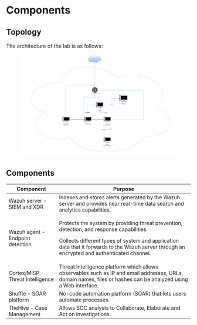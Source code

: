 # Components

## Topology

The architecture of the lab is as follows:

<figure><img src="../.gitbook/assets/Architecture.drawio.svg" alt=""><figcaption></figcaption></figure>



## Components

| Component                         | Purpose                                                                                                                                                                                                                                              |
| --------------------------------- | ---------------------------------------------------------------------------------------------------------------------------------------------------------------------------------------------------------------------------------------------------- |
| Wazuh server - SIEM and XDR       | Indexes and stores alerts generated by the Wazuh server and provides near real-time data search and analytics capabilities.                                                                                                                          |
| Wazuh agent - Endpoint detection  | <p>Protects the system by providing threat prevention, detection, and response capabilities. </p><p>Collects different types of system and application data that it forwards to the Wazuh server through an encrypted and authenticated channel.</p> |
| Cortex/MISP - Threat Intelligence | Threat Intelligence platform which allows observables such as IP and email addresses, URLs, domain names, files or hashes can be analyzed using a Web interface.                                                                                     |
| Shuffle - SOAR platform           | No-code automation platform (SOAR) that lets users automate processes.                                                                                                                                                                               |
| TheHive - Case Management         | Allows SOC analysts to Collaborate, Elaborate and Act on investigations.                                                                                                                                                                             |
